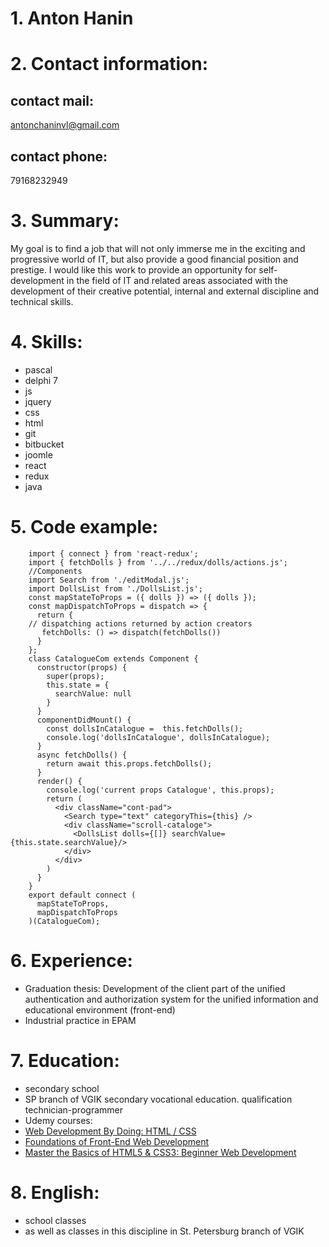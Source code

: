 # 1. Anton Hanin 
# 2. Contact information:
## contact mail:
[antonchaninvl@gmail.com](https://mail.google.com/mail/u/0/?pli=1#inbox)
## contact phone:
 79168232949
# 3. Summary: 
My goal is to find a job that will not only immerse me in the exciting and progressive world of IT, but also provide a good financial position and prestige.  I would like this work to provide an opportunity for self-development in the field of IT and related areas associated with the development of their creative potential, internal and external discipline and technical skills.
# 4. Skills:
 * pascal
 * delphi 7
 * js
 * jquery
 * css
 * html
 * git
 * bitbucket
 * joomle 
 * react
 * redux
 * java
# 5. Code example:
``` import React, {Component} from 'react';
	import { connect } from 'react-redux';
	import { fetchDolls } from '../../redux/dolls/actions.js';
	//Components
	import Search from './editModal.js';
	import DollsList from './DollsList.js';
	const mapStateToProps = ({ dolls }) => ({ dolls });
	const mapDispatchToProps = dispatch => {
	  return {
	// dispatching actions returned by action creators
	   fetchDolls: () => dispatch(fetchDolls())
	  }
	};
	class CatalogueCom extends Component {
	  constructor(props) {
		super(props);
		this.state = {
		  searchValue: null
		}
	  }
	  componentDidMount() {
		const dollsInCatalogue =  this.fetchDolls();
		console.log('dollsInCatalogue', dollsInCatalogue);
	  }
	  async fetchDolls() {
		return await this.props.fetchDolls();
	  }
	  render() {
		console.log('current props Catalogue', this.props);
		return (
		  <div className="cont-pad">
			<Search type="text" categoryThis={this} />
			<div className="scroll-cataloge">
			  <DollsList dolls={[]} searchValue={this.state.searchValue}/>
			</div>
		  </div>
		)
	  }
	}
	export default connect (
	  mapStateToProps,
	  mapDispatchToProps
	)(CatalogueCom);
```
# 6. Experience:
* Graduation thesis: Development of the client part of the unified authentication and authorization system for the unified information and educational environment (front-end)
* Industrial practice in EPAM
# 7. Education:
* secondary school
* SP branch of VGIK secondary vocational education. qualification technician-programmer
* Udemy courses:
*
  [Web Development By Doing: HTML / CSS](https://www.udemy.com/certificate/UC-9BA2HGB5/?utm_campaign=email&utm_source=sendgrid.com&utm_medium=email)
*
  [Foundations of Front-End Web Development](https://www.udemy.com/certificate/UC-97KYO95J/)
*  
  [Master the Basics of HTML5 & CSS3: Beginner Web Development](https://www.udemy.com/certificate/UC-WOEBP1DV/)
# 8. English: 
* school classes
* as well as classes in this discipline in St. Petersburg branch of VGIK